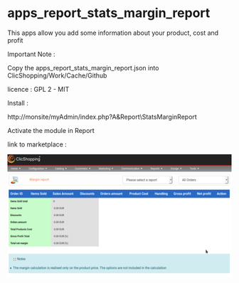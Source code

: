 # apps_report_stats_margin_report

This apps allow you add some information about your product, cost and profit


Important Note :

Copy the apps_report_stats_margin_report.json into ClicShopping/Work/Cache/Github

licence  : GPL 2 - MIT

Install :

http://monsite/myAdmin/index.php?A&Report\StatsMarginReport

Activate the module in Report

link to marketplace : 

![email](https://github.com/ClicShoppingOfficialModulesV3/apps_report_stats_margin_report/blob/master/ModuleInfosJson/margin_report.png)


